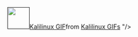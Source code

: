 <a href="">
  <img height="50" src="<div class="tenor-gif-embed" data-postid="4640926145978129355" data-share-method="host" data-aspect-ratio="1.33155" data-width="100%"><a href="https://tenor.com/view/kalilinux-gif-4640926145978129355">Kalilinux GIF</a>from <a href="https://tenor.com/search/kalilinux-gifs">Kalilinux GIFs</a></div> <script type="text/javascript" async src="https://tenor.com/embed.js"></script>"/>
</a>
